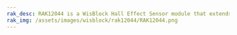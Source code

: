 ```yaml
---
rak_desc: RAK12044 is a WisBlock Hall Effect Sensor module that extends the WisBlock system with a DRV5056A4QDBZR Hall Sensor from Texas Instruments. It comes with a ready-to-use software library and tutorial, making it easy to build a magnetic field data acquisition system.
rak_img: /assets/images/wisblock/rak12044/RAK12044.png
---
```


<rk-redirect to="/Product-Categories/WisBlock/RAK12044/Overview/" />